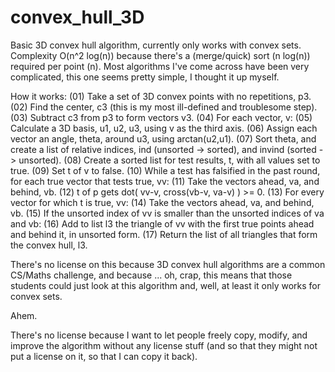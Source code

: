 convex_hull_3D
==============

Basic 3D convex hull algorithm, currently only works with convex sets.
Complexity O(n^2 log(n)) because there's a (merge/quick) sort (n log(n)) required per point (n).
Most algorithms I've come across have been very complicated, this one seems pretty simple, I thought it up myself.

How it works:
(01)  Take a set of 3D convex points with no repetitions, p3.
(02)  Find the center, c3 (this is my most ill-defined and troublesome step).
(03)  Subtract c3 from p3 to form vectors v3.
(04)  For each vector, v:
(05)    Calculate a 3D basis, u1, u2, u3, using v as the third axis.
(06)    Assign each vector an angle, theta, around u3, using arctan(u2,u1).
(07)    Sort theta, and create a list of relative indices, ind (unsorted -> sorted), and invind (sorted -> unsorted).
(08)    Create a sorted list for test results, t, with all values set to true.
(09)    Set t of v to false.
(10)    While a test has falsified in the past round, for each true vector that tests true, vv:
(11)      Take the vectors ahead, va, and behind, vb.
(12)      t of p gets dot( vv-v, cross(vb-v, va-v) ) >= 0.
(13)    For every vector for which t is true, vv:
(14)      Take the vectors ahead, va, and behind, vb.
(15)      If the unsorted index of vv is smaller than the unsorted indices of va and vb:
(16)        Add to list l3 the triangle of vv with the first true points ahead and behind it, in unsorted form.
(17)  Return the list of all triangles that form the convex hull, l3.

There's no license on this because 3D convex hull algorithms are a common CS/Maths challenge, and because ... oh, crap, this means that those students could just look at this algorithm and, well, at least it only works for convex sets.

Ahem.

There's no license because I want to let people freely copy, modify, and improve the algorithm without any license stuff (and so that they might not put a license on it, so that I can copy it back).
